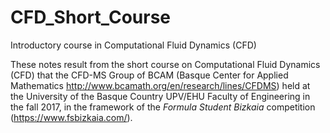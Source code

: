 # CFD_Short_Course
Introductory course in Computational Fluid Dynamics (CFD)

These notes result from the short course on Computational Fluid Dynamics (CFD) that the CFD-MS Group of BCAM (Basque Center for Applied Mathematics http://www.bcamath.org/en/research/lines/CFDMS) held at the University of the Basque Country UPV/EHU Faculty of Engineering in the fall 2017, in the framework of the *Formula Student Bizkaia* competition (https://www.fsbizkaia.com/). 
